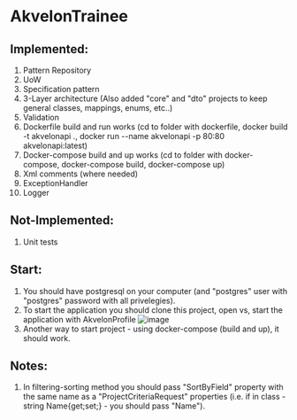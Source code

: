 # AkvelonTrainee

## Implemented:
  1. Pattern Repository
  2. UoW
  3. Specification pattern
  4. 3-Layer architecture (Also added "core" and "dto" projects to keep general classes, mappings, enums, etc..) 
  5. Validation
  6. Dockerfile build and run works (cd to folder with dockerfile, docker build -t akvelonapi ., docker run --name akvelonapi -p 80:80 akvelonapi:latest)
  7. Docker-compose build and up works (cd to folder with docker-compose, docker-compose build, docker-compose up)
  8. Xml comments (where needed)
  9. ExceptionHandler
  10. Logger

## Not-Implemented: <br>
  1. Unit tests

## Start:
  1. You should have postgresql on your computer (and "postgres" user with "postgres" password with all privelegies).
  2. To start the application you should clone this project, open vs, start the application with AkvelonProfile ![image](https://user-images.githubusercontent.com/55590417/208490380-c986e9f7-2988-487d-ae92-16cde54785a6.png) <br>
  3. Another way to start project - using docker-compose (build and up), it should work.

## Notes:
  1. In filtering-sorting method you should pass "SortByField" property with the same name as a "ProjectCriteriaRequest" properties (i.e. if in class - string Name{get;set;} - you should pass "Name"). 
